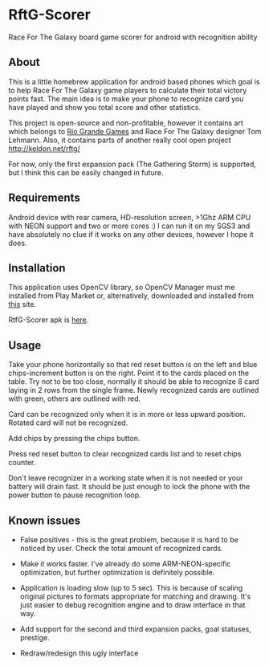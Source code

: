 RftG-Scorer
===========

Race For The Galaxy board game scorer for android with recognition ability

About
-----

This is a little homebrew application for android based phones which goal is to help Race For The Galaxy game players to calculate their total victory points fast. The main idea is to make your phone to recognize card you have played and show you total score and other statistics.

This project is open-source and non-profitable, however it contains art which belongs to [Rio Grande Games](http://www.riograndegames.com) and Race For The Galaxy designer Tom Lehmann. Also, it contains parts of another really cool open project http://keldon.net/rftg/

For now, only the first expansion pack (The Gathering Storm) is supported, but I think this can be easily changed in future.

Requirements
------------

Android device with rear camera, HD-resolution screen, >1Ghz ARM CPU with NEON support and two or more cores :)
I can run it on my SGS3 and have absolutely no clue if it works on any other devices, however I hope it does.

Installation
------------

This application uses OpenCV library, so OpenCV Manager must me installed from Play Market or, alternatively, downloaded and installed from [this](http://opencv.org/) site.

RtfG-Scorer apk is [here](https://github.com/grchld/rftg-scorer/blob/release/RftG-Scorer.apk?raw=true).

Usage
-----

Take your phone horizontally so that red reset button is on the left and blue chips-increment button is on the right.
Point it to the cards placed on the table. Try not to be too close, normally it should be able to recognize 8 card laying in 2 rows from the single frame.
Newly recognized cards are outlined with green, others are outlined with red.

Card can be recognized only when it is in more or less upward position. Rotated card will not be recognized.

Add chips by pressing the chips button.

Press red reset button to clear recognized cards list and to reset chips counter.

Don't leave recognizer in a working state when it is not needed or your battery will drain fast. It should be just enough to lock the phone with the power button to pause recognition loop.

Known issues
------------

* False positives - this is the great problem, because it is hard to be noticed by user. Check the total amount of recognized cards.

* Make it works faster. I've already do some ARM-NEON-specific optimization, but further optimization is definitely possible.

* Application is loading slow (up to 5 sec). This is because of scaling original pictures to formats appropriate for matching and drawing. It's just easier to debug recognition engine and to draw interface in that way.

* Add support for the second and third expansion packs, goal statuses, prestige.

* Redraw/redesign this ugly interface

